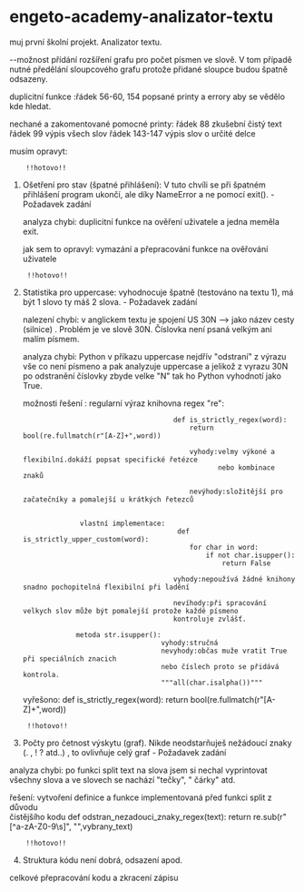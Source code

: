 # engeto-academy-analizator-textu
muj první školní  projekt. Analizator textu. 

--možnost přídání rozšíření grafu pro počet písmen ve slově. V tom případě nutné 
  předělání sloupcového grafu protože přidané sloupce budou špatně odsazeny.
 

duplicitní funkce      :řádek 56-60, 154 popsané printy a errory aby se vědělo 
                        kde hledat.

nechané a zakomentované pomocné printy: řádek 88 zkušební čistý text
                                        řádek 99 výpis všech slov
                                        řádek 143-147 výpis slov o určité delce



musím opravyt:

        !!hotovo!!
1. Ošetření pro stav (špatné přihlášení): V tuto chvíli se při špatném přihlášení program ukončí, ale díky NameError a ne pomocí exit(). - Požadavek zadání

    analyza chybi: duplicitní funkce na ověření uživatele a jedna meměla exit.

    jak sem to opravyl: vymazání a přepracování funkce na ověřování uživatele

        !!hotovo!!
2. Statistika pro uppercase: vyhodnocuje špatně (testováno na textu 1), má být 1 slovo ty máš 2 slova. - Požadavek zadání
    
    nalezení chybi: v anglickem textu je spojení US 30N --> jako název cesty (silnice) . Problém je ve slově 30N. Číslovka není 
                    psaná velkým ani malím písmem. 

    analyza chybi: Python v příkazu uppercase nejdřív "odstraní" z výrazu vše co není písmeno a pak analyzuje uppercase 
                   a jelikož z vyrazu 30N po odstranění číslovky zbyde velke "N" tak ho Python vyhodnotí jako True. 

    možnosti řešení :
                     regularní výraz knihovna regex "re":
                                                        
                                            def is_strictly_regex(word):
                                                return bool(re.fullmatch(r"[A-Z]+",word))

                                                vyhody:velmy výkoné a flexibilní.dokáží popsat specifické řetézce
                                                       nebo kombinace znaků

                                                nevýhody:složitější pro začatečníky a pomalejší u krátkých řetezců

                     
                     vlastní implementace:
                                             def is_strictly_upper_custom(word):
                                                for char in word:
                                                    if not char.isupper():
                                                        return False

                                            vyhody:nepoužívá žádné knihony snadno pochopitelná flexibilní při ladění 

                                            nevíhody:při spracování velkych slov může být pomalejší protože každé písmeno 
                                            kontroluje zvlášť.

                    metoda str.isupper():
                                         vyhody:stručná 
                                         nevyhody:občas muže vratit True při speciálních znacich
                                         nebo číslech proto se přidává kontrola.                  
                                         """all(char.isalpha())"""                            
                     

    vyřešono:   def is_strictly_regex(word):
                    return bool(re.fullmatch(r"[A-Z]+",word))

        
        !!hotovo!!
3. Počty pro četnost výskytu (graf). Nikde neodstarňuješ nežádoucí znaky (. , ! ? atd..) , to ovlivňuje celý graf - Požadavek zadání
               
analyza chybi: po funkci split text na slova jsem si nechal vyprintovat všechny slova a ve slovech se nachází "tečky", " čárky" atd.

řešení: vytvoření definice a funkce implementovaná před funkci split z důvodu  
        čistějšího kodu 
                        def odstran_nezadouci_znaky_regex(text):
                            return re.sub(r"[^a-zA-Z0-9\s]", "",vybrany_text)

        !!hotovo!!
4. Struktura kódu není dobrá, odsazení apod. 

celkové přepracování kodu a zkracení zápisu 


